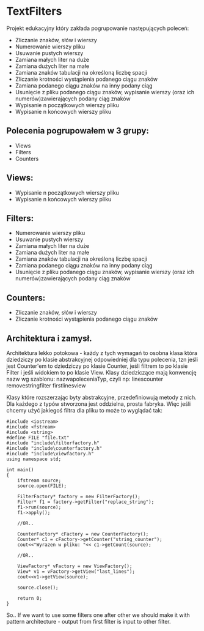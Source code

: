 TextFilters
===========
Projekt edukacyjny który zakłada pogrupowanie następujących poleceń:
- Zliczanie znaków, słów i wierszy
- Numerowanie wierszy pliku
- Usuwanie pustych wierszy
- Zamiana małych liter na duże
- Zamiana dużych liter na małe
- Zamiana znaków tabulacji na określoną liczbę spacji
- Zliczanie krotności wystąpienia podanego ciągu znaków
- Zamiana podanego ciągu znaków na inny podany ciąg
- Usunięcie z pliku podanego ciągu znaków, wypisanie wierszy (oraz ich numerów)zawierających podany ciąg znaków
- Wypisanie n początkowych wierszy pliku
- Wypisanie n końcowych wierszy pliku

Polecenia pogrupowałem w 3 grupy:
--------------
- Views
- Filters
- Counters

Views:
--------------
- Wypisanie n początkowych wierszy pliku
- Wypisanie n końcowych wierszy pliku


Filters:
--------------
- Numerowanie wierszy pliku
- Usuwanie pustych wierszy
- Zamiana małych liter na duże
- Zamiana dużych liter na małe
- Zamiana znaków tabulacji na określoną liczbę spacji
- Zamiana podanego ciągu znaków na inny podany ciąg
- Usunięcie z pliku podanego ciągu znaków, wypisanie wierszy (oraz ich numerów)zawierających podany ciąg znaków

Counters:
--------------
- Zliczanie znaków, słów i wierszy
- Zliczanie krotności wystąpienia podanego ciągu znaków

Architektura i zamysł.
--------------
Architektura lekko potokowa - każdy z tych wymagań to osobna klasa która dziedziczy po klasie abstrakcyjnej odpowiedniej dla typu polecenia,
tzn jeśli jest Counter'em to dziedziczy po klasie Counter, jeśli filtrem to po klasie Filter i jeśli widokiem to po klasie View. 
Klasy dziedziczące mają konwencję nazw wg szablonu: nazwapoleceniaTyp, czyli np:
linescounter
removestringfilter
firstlinesview

Klasy które rozszerzając byty abstrakcyjne, przedefiniowują metody z nich. Dla każdego z typów stworzona jest oddzielna, prosta fabryka.
Więc jeśli chcemy użyć jakiegoś filtra dla pliku to może to wyglądać tak:
	
	#include <iostream>
	#include <fstream>
	#include <string>
	#define FILE "file.txt"
	#include "include\filterfactory.h"
	#include "include\counterfactory.h"
	#include "include\viewfactory.h"
	using namespace std;

	int main()
	{
		ifstream source;
		source.open(FILE);

		FilterFactory* factory = new FilterFactory();
		Filter* f1 = factory->getFilter("replace_string");
		f1->run(source);
		f1->apply();

		//OR.. 
		
		CounterFactory* cFactory = new CounterFactory();
		Counter* c1 = cFactory->getCounter("string_counter");
		cout<<"Wyrazen w pliku: "<< c1->getCount(source);

		//OR..

		ViewFactory* vFactory = new ViewFactory();
		View* v1 = vFactory->getView("last_lines");
		cout<<v1->getView(source);

		source.close();

		return 0;
	}

So.. If we want to use some filters one after other we should make it with pattern architecture - output from first filter is input to other filter.